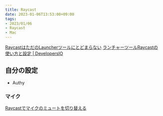 ```yaml
---
title: Raycast
date: 2023-01-06T13:53:00+09:00
tags:
- 2023/01/06
- Raycast
- Mac
---
```


[RaycastはただのLauncherツールにとどまらない](https://zenn.dev/rinchsan/articles/1c26913a87a5aa)
[ランチャーツールRaycastの使い方と設定 | DevelopersIO](https://dev.classmethod.jp/articles/eetann-used-raycast/)

## 自分の設定

* Authy

### マイク

[Raycastでマイクのミュートを切り替える](public/Raycastでマイクのミュートを切り替える.md)
